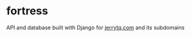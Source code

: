 # fortress
API and database built with Django for [jerrytq.com](https://jerrytq.com) and its subdomains

